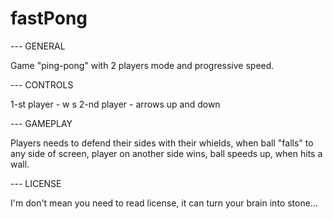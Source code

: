 # fastPong
--- GENERAL

Game "ping-pong" with 2 players mode and progressive speed.

--- CONTROLS

1-st player - w s
2-nd player - arrows up and down

--- GAMEPLAY

Players needs to defend their sides with their whields, when ball "falls" to any side of screen, player on another side wins, ball speeds up, when hits a wall.

--- LICENSE

I'm don't mean you need to read license, it can turn your brain into stone...
